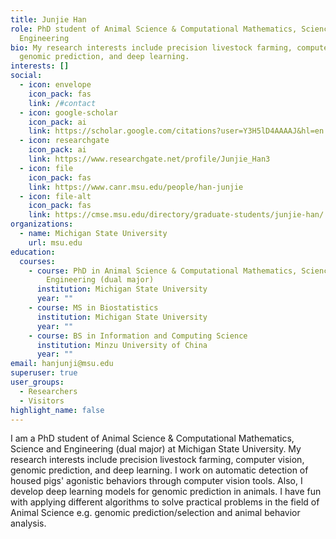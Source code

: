 ```yaml
---
title: Junjie Han
role: PhD student of Animal Science & Computational Mathematics, Science and
  Engineering
bio: My research interests include precision livestock farming, computer vision,
  genomic prediction, and deep learning.
interests: []
social:
  - icon: envelope
    icon_pack: fas
    link: /#contact
  - icon: google-scholar
    icon_pack: ai
    link: https://scholar.google.com/citations?user=Y3H5lD4AAAAJ&hl=en
  - icon: researchgate
    icon_pack: ai
    link: https://www.researchgate.net/profile/Junjie_Han3
  - icon: file
    icon_pack: fas
    link: https://www.canr.msu.edu/people/han-junjie
  - icon: file-alt
    icon_pack: fas
    link: https://cmse.msu.edu/directory/graduate-students/junjie-han/
organizations:
  - name: Michigan State University
    url: msu.edu
education:
  courses:
    - course: PhD in Animal Science & Computational Mathematics, Science and
        Engineering (dual major)
      institution: Michigan State University
      year: ""
    - course: MS in Biostatistics
      institution: Michigan State University
      year: ""
    - course: BS in Information and Computing Science
      institution: Minzu University of China
      year: ""
email: hanjunji@msu.edu
superuser: true
user_groups:
  - Researchers
  - Visitors
highlight_name: false
---
```

I am a PhD student of Animal Science & Computational Mathematics, Science and Engineering (dual major) at Michigan State University. My research interests include precision livestock farming, computer vision, genomic prediction, and deep learning. I work on automatic detection of housed pigs' agonistic behaviors through computer vision tools. Also, I develop deep learning models for genomic prediction in animals. I have fun with applying different algorithms to solve practical problems in the field of Animal Science e.g. genomic prediction/selection and animal behavior analysis.